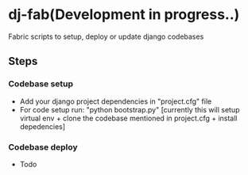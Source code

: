 # dj-fab(Development in progress..)

Fabric scripts to setup, deploy or update django codebases

## Steps

### Codebase setup
 - Add your django project dependencies in "project.cfg" file
 - For code setup run: "python bootstrap.py" [currently this will setup virtual env + clone the codebase mentioned in project.cfg + install depedencies]
 
### Codebase deploy
 - Todo
